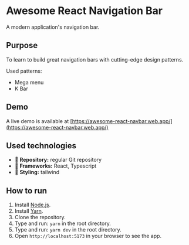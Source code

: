 # Awesome React Navigation Bar

A modern application's navigation bar.

## Purpose

To learn to build great navigation bars with cutting-edge design patterns.

Used patterns:

- Mega menu
- K Bar

## Demo

A live demo is available at [https://awesome-react-navbar.web.app/](https://awesome-react-navbar.web.app/)

## Used technologies

- 🎁 **Repository:** regular Git repository
- 🧰 **Frameworks:** React, Typescript
- 🎨 **Styling:** tailwind

## How to run

1. Install [Node.js](https://nodejs.org/en/download/).
2. Install [Yarn](https://classic.yarnpkg.com/en/docs/install/).
3. Clone the repository.
4. Type and run: `yarn` in the root directory.
5. Type and run: `yarn dev` in the root directory.
6. Open `http://localhost:5173` in your browser to see the app.
